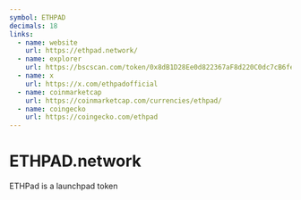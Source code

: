 ```yaml
---
symbol: ETHPAD
decimals: 18
links:
  - name: website
    url: https://ethpad.network/
  - name: explorer
    url: https://bscscan.com/token/0x8dB1D28Ee0d822367aF8d220C0dc7cB6fe9DC442
  - name: x
    url: https://x.com/ethpadofficial
  - name: coinmarketcap
    url: https://coinmarketcap.com/currencies/ethpad/
  - name: coingecko
    url: https://coingecko.com/ethpad
---
```


# ETHPAD.network

ETHPad is a launchpad token
